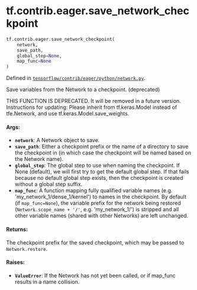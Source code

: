<div itemscope itemtype="http://developers.google.com/ReferenceObject">
<meta itemprop="name" content="tf.contrib.eager.save_network_checkpoint" />
<meta itemprop="path" content="Stable" />
</div>

# tf.contrib.eager.save_network_checkpoint

``` python
tf.contrib.eager.save_network_checkpoint(
    network,
    save_path,
    global_step=None,
    map_func=None
)
```



Defined in [`tensorflow/contrib/eager/python/network.py`](/code/stable/tensorflow/contrib/eager/python/network.py).

Save variables from the Network to a checkpoint. (deprecated)

THIS FUNCTION IS DEPRECATED. It will be removed in a future version.
Instructions for updating:
Please inherit from tf.keras.Model instead of tfe.Network, and use tf.keras.Model.save_weights.

#### Args:

* <b>`network`</b>: A Network object to save.
* <b>`save_path`</b>: Either a checkpoint prefix or the name of a directory to save
    the checkpoint in (in which case the checkpoint will be named based on
    the Network name).
* <b>`global_step`</b>: The global step to use when naming the checkpoint. If None
    (default), we will first try to get the default global step. If that
    fails because no default global step exists, then the checkpoint is
    created without a global step suffix.
* <b>`map_func`</b>: A function mapping fully qualified variable names
    (e.g. 'my_network_1/dense_1/kernel') to names in the checkpoint. By
    default (if `map_func=None`), the variable prefix for the network being
    restored (`Network.scope_name + '/'`, e.g. 'my_network_1/') is stripped
    and all other variable names (shared with other Networks) are left
    unchanged.

#### Returns:

The checkpoint prefix for the saved checkpoint, which may be passed to
`Network.restore`.

#### Raises:

* <b>`ValueError`</b>: If the Network has not yet been called, or if map_func results
    in a name collision.